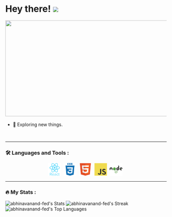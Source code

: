 <h1>
  Hey there!
  <img src="https://media.giphy.com/media/hvRJCLFzcasrR4ia7z/giphy.gif" width="30px"/>
</h1>

<div align="center">
  <img src="https://media.giphy.com/media/dWesBcTLavkZuG35MI/giphy.gif" width="600" height="300"/>
</div>

- :seedling: Exploring new things.

<div align="center">
<img src="https://komarev.com/ghpvc/?username=abhinavanand-fed&style=flat-square&color=blue" alt=""/>
</div>


---

### :hammer_and_wrench: Languages and Tools :

<div align="center">
  <img src="https://github.com/devicons/devicon/blob/master/icons/react/react-original-wordmark.svg" title="React" alt="React" width="40" height="40"/>&nbsp;
  <img src="https://github.com/devicons/devicon/blob/master/icons/css3/css3-plain-wordmark.svg"  title="CSS3" alt="CSS" width="40" height="40"/>&nbsp;
  <img src="https://github.com/devicons/devicon/blob/master/icons/html5/html5-original.svg" title="HTML5" alt="HTML" width="40" height="40"/>&nbsp;
  <img src="https://github.com/devicons/devicon/blob/master/icons/javascript/javascript-original.svg" title="JavaScript" alt="JavaScript" width="40" height="40"/>&nbsp;
  <img src="https://github.com/devicons/devicon/blob/master/icons/nodejs/nodejs-original-wordmark.svg" title="NodeJS" alt="NodeJS" width="40" height="40"/>&nbsp;
</div>

---

### :fire: My Stats :

![abhinavanand-fed's Stats](https://github-readme-stats.vercel.app/api?username=abhinavanand-fed&theme=vue-dark&show_icons=true&hide_border=false&count_private=true)
![abhinavanand-fed's Streak](https://github-readme-streak-stats.herokuapp.com/?user=abhinavanand-fed&theme=vue-dark&hide_border=false)
![abhinavanand-fed's Top Languages](https://github-readme-stats.vercel.app/api/top-langs/?username=abhinavanand-fed&theme=vue-dark&show_icons=true&hide_border=false&layout=compact)
